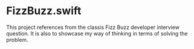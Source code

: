 # FizzBuzz.swift

This project references from the classis Fizz Buzz developer interview question. It is also to showcase my way of thinking in terms of solving the problem. 
